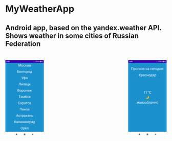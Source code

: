 # MyWeatherApp
## Android app, based on the yandex.weather API. Shows weather in some cities of Russian Federation
#
<img align="left" width="120" height="240" src="weather_app_cities.jpg">
<img align="right" width="120" height="240" src="weather_app_forecast.jpg">
